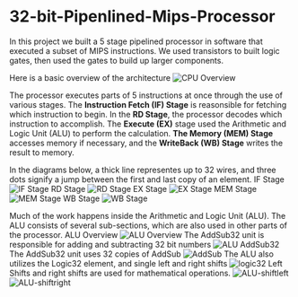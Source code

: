 # 32-bit-Pipenlined-Mips-Processor
In this project we built a 5 stage pipelined processor in software that executed a subset of MIPS instructions. We used transistors to built logic gates, then used the gates to build up larger components. 

Here is a basic overview of the architecture
![CPU Overview](https://github.com/billpottle/32-bit-Pipenlined-Mips-Processor/blob/master/images/CPUOverview.jpg)

The processor executes parts of 5 instructions at once through the use of various stages. The **Instruction Fetch (IF) Stage** is reasonsible for fetching which instruction to begin. In the **RD Stage**, the processor decodes which instruction to accomplish.  The **Execute (EX)** stage used the Arithmetic and Logic Unit (ALU) to perform the calculation. **The Memory (MEM) Stage** accesses memory if necessary, and the **WriteBack (WB) Stage** writes the result to memory.  

In the diagrams below, a thick line representes up to 32 wires, and three dots signify a jump between the first and last copy of an element. 
IF Stage
![IF Stage](https://github.com/billpottle/32-bit-Pipenlined-Mips-Processor/blob/master/images/IFetch.jpg)
RD Stage
![RD Stage](https://github.com/billpottle/32-bit-Pipenlined-Mips-Processor/blob/master/images/RD.jpg)
EX Stage
![EX Stage](https://github.com/billpottle/32-bit-Pipenlined-Mips-Processor/blob/master/images/EX.jpg)
MEM Stage
![MEM Stage](https://github.com/billpottle/32-bit-Pipenlined-Mips-Processor/blob/master/images/MEM.jpg)
WB Stage
![WB Stage](https://github.com/billpottle/32-bit-Pipenlined-Mips-Processor/blob/master/images/WB.jpg)

Much of the work happens inside the Arithmetic and Logic Unit (ALU). The ALU consists of several sub-sections, which are also used in other parts of the processor. 
ALU Overview
![ALU Overview](https://github.com/billpottle/32-bit-Pipenlined-Mips-Processor/blob/master/images/ALU.jpg)
The AddSub32 unit is responsible for adding and subtracting 32 bit numbers
![ALU AddSub32](https://github.com/billpottle/32-bit-Pipenlined-Mips-Processor/blob/master/images/ALU-addsub32.jpg)
The AddSub32 unit uses 32 copies of AddSub
![AddSub](https://github.com/billpottle/32-bit-Pipenlined-Mips-Processor/blob/master/images/ALU-addsub.jpg)
The ALU also utilizes the Logic32 element, and single left and right shifts
![logic32](https://github.com/billpottle/32-bit-Pipenlined-Mips-Processor/blob/master/images/ALU-logic32.jpg)
Left Shifts and right shifts are used for mathematical operations. 
![ALU-shiftleft](https://github.com/billpottle/32-bit-Pipenlined-Mips-Processor/blob/master/images/ALU-shiftleft.jpg)
![ALU-shiftright](https://github.com/billpottle/32-bit-Pipenlined-Mips-Processor/blob/master/images/ALU-shiftright.jpg)
